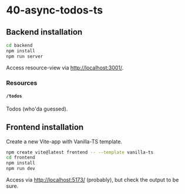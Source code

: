 # 40-async-todos-ts

## Backend installation

```sh
cd backend
npm install
npm run server
```

Access resource-view via <http://localhost:3001/>.

### Resources

#### `/todos`

Todos (who'da guessed).

## Frontend installation

Create a new Vite-app with Vanilla-TS template.

```sh
npm create vite@latest frontend -- --template vanilla-ts
cd frontend
npm install
npm run dev
```

Access via <http://localhost:5173/> (probably), but check the output to be sure.
